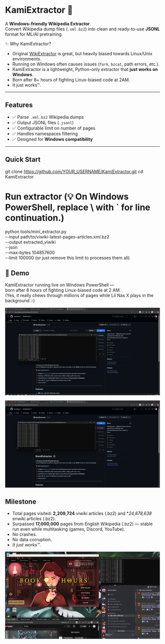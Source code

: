 # KamiExtractor 🌿

A **Windows-friendly Wikipedia Extractor**.  
Convert Wikipedia dump files (`.xml.bz2`) into clean and ready-to-use **JSONL** format for ML/AI pretraining.

✨ Why KamiExtractor?
- Original [WikiExtractor](https://github.com/attardi/wikiextractor) is great, but heavily biased towards Linux/Unix environments.
- Running on Windows often causes issues (`fork`, `bzcat`, path errors, etc.).
- KamiExtractor is a lightweight, Python-only extractor that **just works on Windows**.
- Born after 8+ hours of fighting Linux-biased code at 2AM.  
- It just works™.

---

## Features
- ✅ Parse `.xml.bz2` Wikipedia dumps
- ✅ Output JSONL files (`.jsonl`)
- ✅ Configurable limit on number of pages
- ✅ Handles namespaces filtering
- ✅ Designed for **Windows compatibility**

---

## Quick Start

git clone https://github.com/YOUR_USERNAME/KamiExtractor.git
cd KamiExtractor

# Run extractor (💡 On Windows PowerShell, replace \ with ` for line continuation.)

python tools/mini_extractor.py \
  --input path/to/viwiki-latest-pages-articles.xml.bz2 \
  --output extracted_viwiki \
  --json \
  --max-bytes 104857600 \
  --limit 100000 (or just remove this limit to processes them all) 

## 📸 Demo

KamiExtractor running live on Windows PowerShell —  
born after 8 hours of fighting Linux-biased code at 2 AM.  
(Yes, it really chews through millions of pages while Lil Nas X plays in the background 🎶)

![KamiExtractor processing 2.2M pages](assets/extractor_viwiki.png)

![KamiExtractor processing enwiki](assets/extractor_enwiki.png)

## Milestone  
- Total pages visited: **2,209,724** viwiki articles (.bz2) and **24,878,638* enwiki articles (.bz2). 
- Surpassed **17,000,000** pages from English Wikipedia (.bz2) — stable run even while multitasking (games, Discord, YouTube).  
- No crashes.  
- No data corruption.  
- *It just works™.*

![Gaming + Extractor](assets/extractor_multitasking.png)
